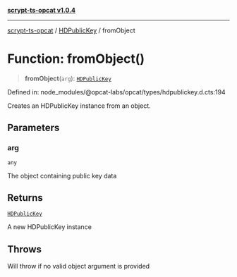 [**scrypt-ts-opcat v1.0.4**](../../../README.md)

***

[scrypt-ts-opcat](../../../README.md) / [HDPublicKey](../README.md) / fromObject

# Function: fromObject()

> **fromObject**(`arg`): [`HDPublicKey`](../../../classes/HDPublicKey.md)

Defined in: node\_modules/@opcat-labs/opcat/types/hdpublickey.d.cts:194

Creates an HDPublicKey instance from an object.

## Parameters

### arg

`any`

The object containing public key data

## Returns

[`HDPublicKey`](../../../classes/HDPublicKey.md)

A new HDPublicKey instance

## Throws

Will throw if no valid object argument is provided
